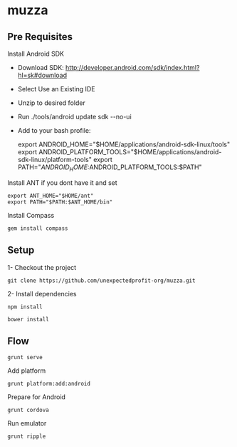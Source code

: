 muzza
=====

## Pre Requisites

Install Android SDK

- Download SDK: http://developer.android.com/sdk/index.html?hl=sk#download
- Select Use an Existing IDE
- Unzip to desired folder
- Run ./tools/android update sdk --no-ui
- Add to your bash profile:

    export ANDROID_HOME="$HOME/applications/android-sdk-linux/tools"
    export ANDROID_PLATFORM_TOOLS="$HOME/applications/android-sdk-linux/platform-tools"
    export PATH="$ANDROID_HOME:$ANDROID_PLATFORM_TOOLS:$PATH"

Install ANT if you dont have it and set

    export ANT_HOME="$HOME/ant"
    export PATH="$PATH:$ANT_HOME/bin"

Install Compass

    gem install compass

## Setup

1- Checkout the project

    git clone https://github.com/unexpectedprofit-org/muzza.git

2- Install dependencies

    npm install

    bower install

## Flow

    grunt serve

Add platform

    grunt platform:add:android

Prepare for Android

    grunt cordova

Run emulator

    grunt ripple


